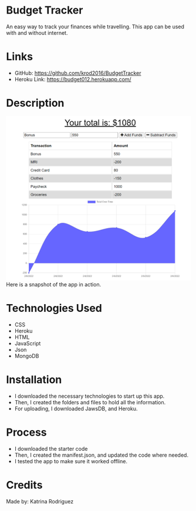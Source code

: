# Budget Tracker
An easy way to track your finances while travelling. This app can be used with and without internet. 

# Links
* GitHub: https://github.com/krod2016/BudgetTracker
* Heroku Link: https://budget012.herokuapp.com/

# Description
![BudgetTracker - Homepage](./assets/images/homepage.png) 
Here is a snapshot of the app in action.

# Technologies Used
* CSS
* Heroku
* HTML
* JavaScript
* Json
* MongoDB

# Installation
* I downloaded the necessary technologies to start up this app.
* Then, I created the folders and files to hold all the information.
* For uploading, I downloaded JawsDB, and Heroku. 

# Process
* I downloaded the starter code
* Then, I created the manifest.json, and updated the code where needed.
* I tested the app to make sure it worked offline.

# Credits
Made by: Katrina Rodriguez